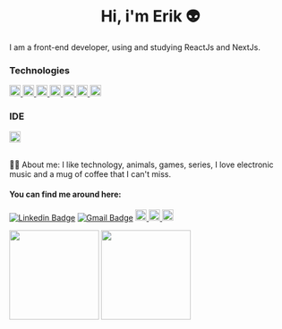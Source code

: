 <h1 align="center">Hi, i'm Erik 👽</h1>

<div>
  <p>I am a front-end developer, using and studying ReactJs and NextJs.</p>
</div>

<div>
  <h3>Technologies</h3>
  <a href="https://www.javascript.com">
      <img height="20px" src="https://img.shields.io/badge/JavaScript-F7DF1E?style=for-the-badge&logo=javascript&logoColor=black">
  </a>
    <a href="https://www.typescriptlang.org">
      <img height="20px" src="https://img.shields.io/badge/Typescript-0077B5?style=for-the-badge&logo=typescript&logoColor=white">
  </a>
  <a href="https://developer.mozilla.org/en-US/docs/Web/CSS">
      <img height="20px" src="https://img.shields.io/badge/CSS3-1572B6?style=for-the-badge&logo=css3&logoColor=white">
  </a>
   <a href="https://sass-lang.com/">
      <img height="20px" src="https://img.shields.io/badge/SASS-hotpink.svg?style=for-the-badge&logo=SASS&logoColor=white">
  </a>
  <a href="https://developer.mozilla.org/en-US/docs/Glossary/HTML5">
      <img height="20px" src="https://img.shields.io/badge/HTML5-E34F26?style=flat-square&logo=HTML5&logoColor=white">
  </a>
  <a href="https://reactjs.org">
      <img height="20px" src="https://img.shields.io/badge/React-1DA1F2?style=for-the-badge&logo=React&logoColor=white">
  </a>
  
  <a href="https://nextjs.org/">
      <img height="20px" src="https://img.shields.io/badge/Next-black?style=for-the-badge&logo=next.js&logoColor=white">
  </a>
  
 </div>
 
 <div>
  <h3>IDE</h3>
  <a href="https://code.visualstudio.com/">
    <img height="20px" src="https://img.shields.io/badge/Visual%20Studio%20Code-0078d7.svg?style=for-the-badge&logo=visual-studio-code&logoColor=white">
  </a>
 </div>

 <br />
 
 <div>
  <p>🙋‍♂️ About me: I like technology, animals, games, series, I love electronic music and a mug of coffee that I can't miss.
  </p>
 </div>

<div>
  <h4>You can find me around here:</h4>

[![Linkedin Badge](https://img.shields.io/badge/-Linkedin-blue?style=flat-square&logo=Linkedin&logoColor=white&link=https://www.linkedin.com/in/erik-albuquerque/)](https://www.linkedin.com/in/erik-albuquerque/)
[![Gmail Badge](https://img.shields.io/badge/-Gmail-c14438?style=flat-square&logo=Gmail&logoColor=white&link=mailto:erik.albuquerque.oficial@gmail.com)](mailto:erik.albuquerque.oficial@gmail.com)
<a href="https://open.spotify.com/user/222ttbya6gpbwtzkz4y5yqn5i?si=becb539ec03d48e3&nd=1">
<img height="20px" src="https://img.shields.io/badge/Spotify-1ED760?&style=for-the-badge&logo=spotify&logoColor=white">
</a>
<a href="https://www.instagram.com/albuquerik">
<img height="20px" src="https://img.shields.io/badge/Instagram-E4405F?&style=for-the-badge&logo=Instagram&logoColor=white">
</a>
<a href="https://app.rocketseat.com.br/me/erik-albuquerque">
<img height="20px" src="https://img.shields.io/badge/Rocketseat-8257E6?&style=for-the-badge&logo=apacherocketmq&logoColor=white">
</a>

</div>

<div>
  <img height="160em"   align="center" src="https://github-readme-stats.vercel.app/api?username=erikalbuquerque&show_icons=true&theme=dark&include_all_commits=true&count_private=true">
  <img height="160em" align="center" src="https://github-readme-stats.vercel.app/api/top-langs/?username=erikalbuquerque&&layout=compact&hide=shell&theme=dark">
</div>


